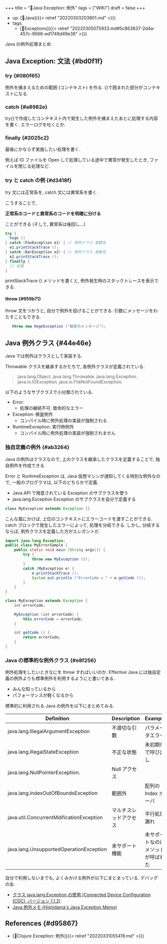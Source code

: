 +++
title = "📝Java Exception: 例外"
tags = ["WIKI"]
draft = false
+++

-   up: [📁Java]({{< relref "20220303203801.md" >}})
-   tags.
    -   [🔖Exceptions]({{< relref "20220305075933.md#5c863837-2d4a-457c-9566-ed1748d49e38" >}})

Java の例外処理まとめ.


## Java Exception: 文法 {#bd0f1f}


### try {#080f65}

例外を捕まえるための範囲 (コンテキスト) を作る. {}で囲まれた部分がコンテキストになる.


### catch {#a8982e}

try{}で作成したコンテキスト内で発生した例外を捕まえたあとに処理する内容を書く. エラーログを吐くとか.


### finally {#2025c2}

最後にかならず実施したい処理を書く.

例えば IO ファイルを Open して処理している途中で異常が発生したとき, ファイルを閉じる処理など.


### try と catch の例 {#d3418f}

try 文には正常系を, catch 文には異常系を書く.

こうすることで,

**正常系のコードと異常系のコードを明確に分ける**

ことができる (そして, 異常系は後回し...)

```java
try {
  hoge ()
} catch (FooException e1) { // 例外クラス 変数名
  e1.printStackTrace ();
} catch (BarException e2) { // 例外クラス 変数名
  e2.printStackTrace ();
} finally {
  // 任意
}
```

printStackTrace () メソッドを書くと, 例外発生時のスタックトレースを表示できる.


#### throw {#959b71}

throw 文をつかうと, 自分で例外を投げることができる. 引数にメッセージをわたすこともできる.

```java
   throw new HogeException ("秘密のメッセージ");
```


## Java 例外クラス {#44e46e}

Java では例外はクラスとして実装する.

Throwable クラスを継承するかたちで, 各例外クラスが定義されている.

> java.lang.Object.
>   java.lang.Throwable.
>     java.lang.Exception.
>       java.io.IOException.
>         java.io.FileNotFoundException.

以下のようなサブクラスで小分類されている.

-   Error:
    -   処理の継続不可. 致命的なエラー
-   Exception: 検査例外
    -   コンパイル時に例外処理の実装が強制される
-   RuntimeException: 実行時例外
    -   コンパイル時に例外処理の実装が強制されません


### 独自定義の例外 {#ab3264}

Java の例外はクラスなので, 上のクラスを継承したクラスを定義することで, 独自例外を作成できる.

Error と RuntimeException は, Java 仮想マシンが通知してくる特別な例外なので, 一般のプログラマは, 以下のどちらかで定義.

-   Java API で用意されている Exception のサブクラスを使う
-   java.lang.Exception Exception のサブクラスを自分で定義する

<!--listend-->

```java
class MyException extends Exception {}
```

こんな風にかけば, 上位のコンテキストにエラーコードを渡すことができる. catch ブロックで発生したエラーによって, 処理を分岐できる. しかし, 分岐するならば, 例外クラスを定義した方がエレガントだ.

```java
import java.lang.Exception;
public class MyErrorSample {
	public static void main (String args[]) {
		try {
			throw new MyException (5);
		}
		catch (MyException e) {
			e.printStackTrace ();
			System.out.println ("ErrorCode = " + e.getCode ());
		}
	}
}

class MyException extends Exception {
	int errorCode;

	MyException (int errorCode) {
		this.errorCode = errorCode;
	}

	int getCode () {
		return errorCode;
	}
}
```


### Java の標準的な例外クラス {#e8f256}

例外処理をしたいときなにを throw すればいいのか. Effective Java には独自定義の例外よりも標準例外を利用するようにと書いてある.

-   みんな知っているから
-   パフォーマンスが軽くなるから

標準的に利用される Java の例外を以下にまとめてみる.

| Definition                               | Description | Example           |
|------------------------------------------|-------------|-------------------|
| java.lang.IllegalArgumentException       | 不適切な引数 | パラメータエラー  |
| java.lang.IllegalStateException          | 不正な状態  | 未初期化で呼び出し |
| java.lang.NullPointerException.          | Null アクセス |                   |
| java.lang.IndexOutOfBoundsException      | 範囲外      | 配列の Index オーバ |
| java.util.ConcurrentMdificationException | マルチスレッドアクセス | 平行処理漏れ      |
| java.lang.UnsupportedOperationException  | 未サポート機能 | 未サポートなのにメソッドが呼ばれた |

自分で利用しないまでも, よくみかける例外が以下にまとまっている. デバッグの友.

-   [クラス java.lang.Exception の使用 (Connected Device Configuration (CDC), バージョン 1.1.2)](https://docs.oracle.com/javame/config/cdc/ref-impl/cdc1.1.2/jsr218/ja/java/lang/class-use/Exception.html)
-   [Java 例外メモ (Hishidama's Java Exception Memo)](https://www.ne.jp/asahi/hishidama/home/tech/java/exception.html)


## References {#d95867}

-   [📝Clojure Exception: 例外]({{< relref "20220331055419.md" >}})
